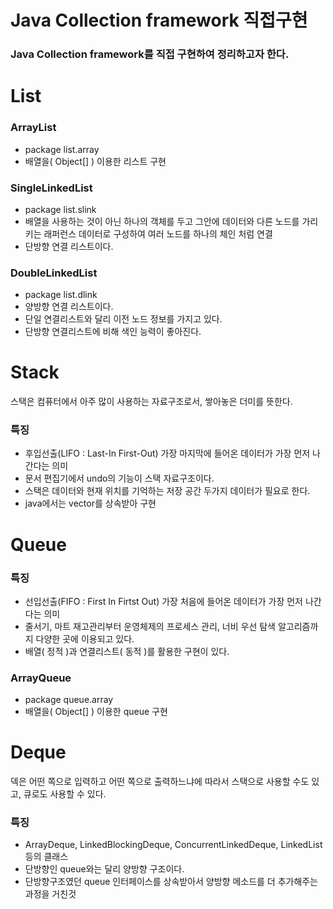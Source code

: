 # Java Collection framework 직접구현
### Java Collection framework를 직접 구현하여 정리하고자 한다.

# List
### ArrayList
- package list.array
- 배열을( Object[] ) 이용한 리스트 구현
### SingleLinkedList
- package list.slink
- 배열을 사용하는 것이 아닌 하나의 객체를 두고 그안에 데이터와 다른 노드를 가리키는 래퍼런스 데이터로 구성하여 여러 노드를 하나의 체인 처럼 연결
- 단방향 연결 리스트이다.
### DoubleLinkedList
- package list.dlink
- 양방향 연결 리스트이다.
- 단일 연결리스트와 달리 이전 노드 정보를 가지고 있다.
- 단방향 연결리스트에 비해 색인 능력이 좋아진다.



# Stack
스택은 컴퓨터에서 아주 많이 사용하는 자료구조로서, 쌓아놓은 더미를 뜻한다.

### 특징
- 후입선출(LIFO : Last-In First-Out) 가장 마지막에 들어온 데이터가 가장 먼저 나간다는 의미
- 문서 편집기에서 undo의 기능이 스택 자료구조이다.
- 스택은 데이터와 현재 위치를 기억하는 저장 공간 두가지 데이터가 필요로 한다.
- java에서는 vector를 상속받아 구현

# Queue

### 특징
- 선입선출(FIFO : First In Firtst Out) 가장 처음에 들어온 데이터가 가장 먼저 나간다는 의미
- 줄서기, 마트 재고관리부터 운영체제의 프로세스 관리, 너비 우선 탐색 알고리즘까지 다양한 곳에 이용되고 있다.
- 배열( 정적 )과 연결리스트( 동적 )를 활용한 구현이 있다.
### ArrayQueue
- package queue.array
- 배열을( Object[] ) 이용한 queue 구현
 
# Deque
덱은 어떤 쪽으로 입력하고 어떤 쪽으로 출력하느냐에 따라서 스택으로 사용할 수도 있고, 큐로도 사용할 수 있다.


### 특징
- ArrayDeque, LinkedBlockingDeque, ConcurrentLinkedDeque, LinkedList 등의 클래스
- 단방향인 queue와는 달리 양방향 구조이다.
- 단방향구조였던 queue 인터페이스를 상속받아서 양방향 메소드를 더 추가해주는 과정을 거친것
